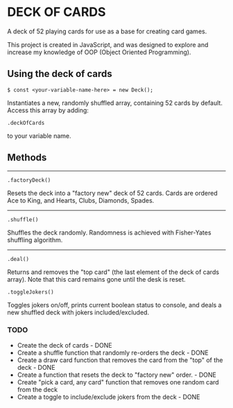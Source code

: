 # DECK OF CARDS

A deck of 52 playing cards for use as a base for creating card games.

This project is created in JavaScript, and was designed to explore and increase my knowledge of OOP (Object Oriented Programming).

## Using the deck of cards

    $ const <your-variable-name-here> = new Deck();

Instantiates a new, randomly shuffled array, containing 52 cards by default. Access this array by adding:

    .deckOfCards

to your variable name.

## Methods

---

    .factoryDeck()

Resets the deck into a "factory new" deck of 52 cards. Cards are ordered Ace to King, and Hearts, Clubs, Diamonds, Spades.

---

    .shuffle()

Shuffles the deck randomly. Randomness is achieved with Fisher-Yates shuffling algorithm.

---

    .deal()

Returns and removes the "top card" (the last element of the deck of cards array). Note that this card remains gone until the desk is reset.

    .toggleJokers()

Toggles jokers on/off, prints current boolean status to console, and deals a new shuffled deck with jokers included/excluded.

### TODO

- Create the deck of cards - DONE
- Create a shuffle function that randomly re-orders the deck - DONE
- Create a draw card function that removes the card from the "top" of the deck - DONE
- Create a function that resets the deck to "factory new" order. - DONE
- Create "pick a card, any card" function that removes one random card from the deck
- Create a toggle to include/exclude jokers from the deck - DONE
